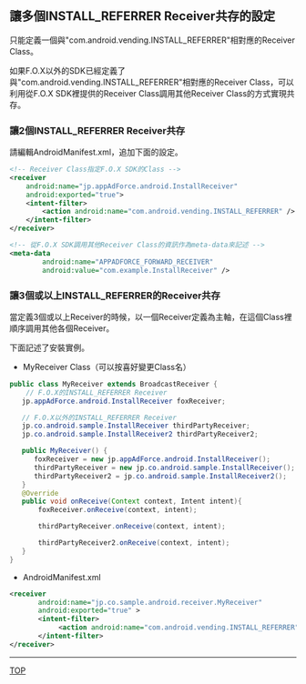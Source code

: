 ## 讓多個INSTALL_REFERRER Receiver共存的設定

只能定義一個與"com.android.vending.INSTALL_REFERRER"相對應的Receiver Class。

如果F.O.X以外的SDK已經定義了與"com.android.vending.INSTALL_REFERRER"相對應的Receiver Class，可以利用從F.O.X SDK裡提供的Receiver Class調用其他Receiver Class的方式實現共存。

### 讓2個INSTALL_REFERRER Receiver共存

請編輯AndroidManifest.xml，追加下面的設定。

```xml
<!-- Receiver Class指定F.O.X SDK的Class -->
<receiver
	android:name="jp.appAdForce.android.InstallReceiver"
	android:exported="true">
	<intent-filter>
		<action android:name="com.android.vending.INSTALL_REFERRER" />
	</intent-filter>
</receiver>

<!-- 從F.O.X SDK調用其他Receiver Class的資訊作為meta-data來記述 -->
<meta-data
		android:name="APPADFORCE_FORWARD_RECEIVER"
		android:value="com.example.InstallReceiver" />
```

### 讓3個或以上INSTALL_REFERRER的Receiver共存

當定義3個或以上Receiver的時候，以一個Receiver定義為主軸，在這個Class裡順序調用其他各個Receiver。

下面記述了安裝實例。

* MyReceiver Class（可以按喜好變更Class名）

```java
public class MyReceiver extends BroadcastReceiver {
	// F.O.X的INSTALL_REFERRER Receiver
   jp.appAdForce.android.InstallReceiver foxReceiver;

   // F.O.X以外的INSTALL_REFERRER Receiver
   jp.co.android.sample.InstallReceiver thirdPartyReceiver;
   jp.co.android.sample.InstallReceiver2 thirdPartyReceiver2;

   public MyReceiver() {
      foxReceiver = new jp.appAdForce.android.InstallReceiver();
      thirdPartyReceiver = new jp.co.android.sample.InstallReceiver();
      thirdPartyReceiver2 = jp.co.android.sample.InstallReceiver2();
   }
   @Override
   public void onReceive(Context context, Intent intent){
       foxReceiver.onReceive(context, intent);

       thirdPartyReceiver.onReceive(context, intent);

       thirdPartyReceiver2.onReceive(context, intent);
   }
}
```

* AndroidManifest.xml

```xml
<receiver
       android:name="jp.co.sample.android.receiver.MyReceiver"
       android:exported="true" >
       <intent-filter>
            <action android:name="com.android.vending.INSTALL_REFERRER" />
       </intent-filter>
</receiver>
```

---
[TOP](/3.x/lang/zh-tw/README.md)
